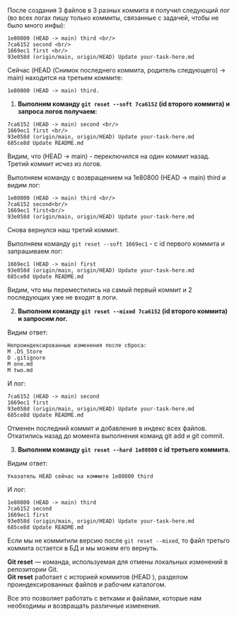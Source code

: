 После создания 3 файлов в 3 разных коммита я получил следующий лог (во всех логах пишу только коммиты, связанные с задачей, чтобы не было много инфы):

```
1e80800 (HEAD -> main) third <br/>
7ca6152 second <br/>
1669ec1 first <br/>
93e058d (origin/main, origin/HEAD) Update your-task-here.md
```

Сейчас (HEAD (Снимок последнего коммита, родитель следующего) -> main) находится на третьем коммите:

```
1e80800 (HEAD -> main) third.
```

1. **Выполним команду `git reset --soft 7ca6152` (id второго коммита) и запроса логов получаем:**

```
7ca6152 (HEAD -> main) second <br/>
1669ec1 first <br/>
93e058d (origin/main, origin/HEAD) Update your-task-here.md
685ce8d Update README.md
```

Видим, что (HEAD -> main) - переключился на один коммит назад. Третий коммит исчез из логов.

Выполняем команду с возвращением на 1e80800 (HEAD -> main) third и видим лог:

```
1e80800 (HEAD -> main) third <br/>
7ca6152 second<br/>
1669ec1 first<br/>
93e058d (origin/main, origin/HEAD) Update your-task-here.md
```

Снова вернулся наш третий коммит.

Выполняем команду `git reset --soft 1669ec1` - с id первого коммита и запрашиваем лог:

```
1669ec1 (HEAD -> main) first
93e058d (origin/main, origin/HEAD) Update your-task-here.md
685ce8d Update README.md
```

Видим, что мы переместились на самый первый коммит и 2 последующих уже не входят в логи.

2. **Выполним команду `git reset --mixed 7ca6152` (id второго коммита) и запросим лог.**

Видим ответ:

```
Непроиндексированные изменения после сброса:
M .DS_Store
D .gitignore
M one.md
M two.md
```

И лог:

```
7ca6152 (HEAD -> main) second
1669ec1 first
93e058d (origin/main, origin/HEAD) Update your-task-here.md
685ce8d Update README.md
```

Отменен последний коммит и добавление в индекс всех файлов.
Откатились назад до момента выполнения команд git add и git commit.

3. **Выполним команду `git reset --hard 1e80800` с id третьего коммита.**

Видим ответ:

```
Указатель HEAD сейчас на коммите 1e80800 third
```

И лог:

```
1e80800 (HEAD -> main) third
7ca6152 second
1669ec1 first
93e058d (origin/main, origin/HEAD) Update your-task-here.md
685ce8d Update README.md
```

Если мы не коммитили версию после `git reset --mixed`, то файл третьго коммита остается в БД и мы можем его вернуть.

**Git reset** — команда, используемая для отмены локальных изменений в репозитории Git.<br/>
**Git reset** работает с историей коммитов (HEAD ), разделом проиндексированных файлов и рабочим каталогом.

Все это позволяет работать с ветками и файлами, которые нам необходимы и возвращать различные изменения.
